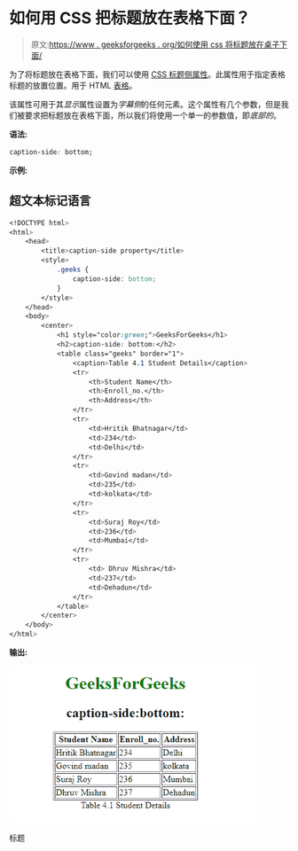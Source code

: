 # 如何用 CSS 把标题放在表格下面？

> 原文:[https://www . geeksforgeeks . org/如何使用 css 将标题放在桌子下面/](https://www.geeksforgeeks.org/how-to-put-the-caption-below-the-table-using-css/)

为了将标题放在表格下面，我们可以使用 [CSS 标题侧属性](https://www.geeksforgeeks.org/css-caption-side-property/)。此属性用于指定表格标题的放置位置。用于 HTML [表格](https://www.geeksforgeeks.org/html-tables/)。

该属性可用于其*显示*属性设置为*字幕侧*的任何元素。这个属性有几个参数，但是我们被要求把标题放在表格下面，所以我们将使用一个单一的参数值，即*底部的*。

**语法:**

```css
caption-side: bottom;
```

**示例:**

## 超文本标记语言

```css
<!DOCTYPE html> 
<html> 
    <head> 
        <title>caption-side property</title> 
        <style> 
            .geeks { 
                caption-side: bottom; 
            } 
        </style> 
    </head> 
    <body> 
        <center> 
            <h1 style="color:green;">GeeksForGeeks</h1> 
            <h2>caption-side: bottom:</h2> 
            <table class="geeks" border="1"> 
                <caption>Table 4.1 Student Details</caption> 
                <tr> 
                    <th>Student Name</th> 
                    <th>Enroll_no.</th> 
                    <th>Address</th> 
                </tr> 
                <tr> 
                    <td>Hritik Bhatnagar</td> 
                    <td>234</td> 
                    <td>Delhi</td> 
                </tr> 
                <tr> 
                    <td>Govind madan</td> 
                    <td>235</td> 
                    <td>kolkata</td> 
                </tr> 
                <tr> 
                    <td>Suraj Roy</td> 
                    <td>236</td> 
                    <td>Mumbai</td> 
                </tr> 
                <tr> 
                    <td> Dhruv Mishra</td> 
                    <td>237</td> 
                    <td>Dehadun</td> 
                </tr> 
            </table> 
        </center> 
    </body> 
</html>                     
```

**输出:**

![](img/68e3e5f06414cc15f23a8db86c62fbfa.png)

标题